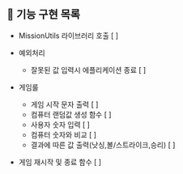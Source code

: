 ## 🚀 기능 구현 목록

* MissionUtils 라이브러리 호출 [ ]
* 예외처리
  - 잘못된 값 입력시 에플리케이션 종료 [ ]

* 게임룰
  - 게임 시작 문자 출력 [ ]
  - 컴퓨터 랜덤값 생성 함수 [ ]
  - 사용자 숫자 입력 [ ]
  - 컴퓨터 숫자와 비교 [ ]
  - 결과에 따른 값 출력(낫싱,볼/스트라이크,승리) [ ]
    
* 게임 재시작 및 종료 함수 [ ]